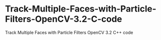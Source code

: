 # Track-Multiple-Faces-with-Particle-Filters-OpenCV-3.2-C-code
Track Multiple Faces with Particle Filters OpenCV 3.2 C++ code
